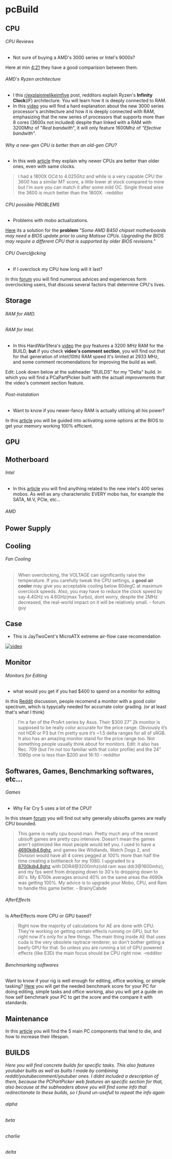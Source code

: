 # pcBuild

## CPU

###### CPU Reviews
- Not sure of buying a AMD's 3000 series or Intel's 9000s?

Here at min [4:21](https://www.youtube.com/watch?v=stM2CPF9YAY&list=WL&index=5&t=4s&ab_channel=LinusTechTips#t=4m21s) they have a good comparision between them. 
###### AMD's Ryzen architecture
- I this [r/explainmelikeimfive](https://www.reddit.com/r/explainlikeimfive/comments/6iwt75/eli5how_does_the_infinity_fabric_work/) post, redditors explain Ryzen's **Infinity Clock**(_IF_) architecture. You will learn how it is deeply connected to RAM. 
- In this [video](https://www.youtube.com/watch?v=lswfgka1HnQ&ab_channel=HardwarEsfera) you will find a hard explanation about the new 3000 series processor's architecture and how it is deeply connected with RAM, emphasizing that the new series of processors that supports more than 8 cores (3600x not included) despite than linked with a RAM with 3200Mhz of "_Real bandwith_", it will only feature 1600Mhz of _"Efective bandwith"_.


###### Why a new-gen CPU is better than an old-gen CPU?
- In this web [article](https://www.howtogeek.com/215940/why-are-newer-generations-of-processors-faster-at-the-same-clock-speed/) they explain why newer CPUs are better than older ones, even with same clocks.
> I had a 1800X OCd to 4.025Ghz and while is a very capable CPU the 3600 has a similar MT score, a little lower at stock compared to mine but I'm sure you can match it after some mild OC. Single thread wise the 3600 is much better than the 1800X. -redditor

###### CPU possible PROBLEMS
- Problems with mobo actualizations. 

[Here](https://steamcommunity.com/discussions/forum/11/1638669204740559442/) its a solution for the **problem** _"Some AMD B450 chipset motherboards may need a BIOS update prior to using Matisse CPUs. Upgrading the BIOS may require a different CPU that is supported by older BIOS revisions."_

###### CPU Overcl@cking
- If I overclock my CPU how long will it last?

In this [forum](https://forums.tomshardware.com/threads/if-i-overclock-my-cpu-how-long-will-it-last.2802893/) you will find numerous advices and experiences form overclocking users, that discuss several factors that determine CPU's lives.

## Storage
###### RAM for AMD.
###### RAM for Intel. 
- In this HardWarSfera's [video](https://www.youtube.com/watch?v=yZ2yKz0G6gA&ab_channel=HardwarEsfera) the guy features a 3200 _MHz_ RAM for the BUILD, **but** if you check **video's comment section**, you will find out that for that generation of intel(10th) RAM speed it's limited at 2933 _MHz_, and some comment recomendations for improving the build as well.

Edit: Look down below at the subheader "BUILDS" for my "Delta" build. In which you will find a PCaPartPicker built with the actuall _improvements_ that the video's comment section feature.

###### Post-instalation 
- Want to know if you newer-fancy RAM is actually utilizing all his power? 

In this [article](https://www.pcworld.idg.com.au/article/613203/how-set-up-new-computer-ram-memory-after-ve-installed-it-2017/) you will be guided into activating some options at the BIOS to get your memory working 100% efficient.


## GPU

## Motherboard
###### Intel
- In this [article](https://levvvel.com/z490-motherboard-list/) you will find anything related to the new intel's 400 series mobos. As well as any characteristic EVERY mobo has, for example the SATA, M.V, PCIe, etc...

###### AMD 






## Power Supply

## Cooling
###### Fan Cooling
> When overclocking, the VOLTAGE can significantly raise the temperature. If you carefully tweak the CPU settings, a **good air cooler** may give you acceptable cooling below 80degC at maximum overclock speeds. Also, you may have to reduce the clock speed by say 4.4GHz vs 4.6GHz(max Turbo), dont worry, despite the 2MHz decreased, the real-world impact on it will be relatively small. - forum guy

## Case
- This is JayTwoCent's MicroATX extreme air-flow case recomendation

[![video](http://img.youtube.com/vi/Lfxuqjt38dA/0.jpg)](http://www.youtube.com/watch?v=Lfxuqjt38dA "video") 



## Monitor 
###### Monitors for Editing
- what would you get if you had $400 to spend on a monitor for editing

In this [Reddit](https://www.reddit.com/r/VideoEditing/comments/j40z19/if_you_had_400_to_spend_on_a_monitor_for_editing/) discussion, people recomend a monitor with a good color spectrum, which is typycally needed for accurrate color grading. (or at least that's what I think)
> I’m a fan of the ProArt series by Asus. Their $300 27” 2k monitor is supposed to be really color accurate for the price range. Obviously it’s not HDR or P3 but I’m pretty sure it’s ~1.5 delta ranges for all of sRGB.
It also has an amazing monitor stand for the price range too. Not something people usually think about for monitors.
Edit: it also has Rec. 709 (but I’m not too familiar with that color profile) and the 24” 1080p one is less than $200 and 16:10 - redditor

## Softwares, Games, Benchmarking softwares, etc...
###### Games 
- Why Far Cry 5 uses a lot of the CPU? 

In this steam [forum](https://steamcommunity.com/app/552520/discussions/0/3211505894137235415/) you will find out why generally ubisofts games are really CPU bounded.

> This game is really cpu bound man. Pretty much any of the recent ubisoft games are pretty cpu intensive. Doesn't mean the games aren't optimized like most people would tell you. I used to have a 4690k@4.6ghz, and games like Wildlands, Watch Dogs 2, and Division would have all 4 cores pegged at 100% more than half the time creating a bottleneck for my 1080. I upgraded to a 8700k@4.8ghz with DDR4@3200mhz(old ram was ddr3@1600mhz), and my fps went from dropping down to 30's to dropping down to 80's. My 8700k averages around 40% on the same areas the 4690k was getting 100%. My advice is to upgrade your Mobo, CPU, and Ram to handle this game better. - BrainyCabde

###### AfterEffects
Is AfterEffects more CPU or GPU based?
> Right now the majority of calculations for AE are done with CPU. They're working on getting certain effects running on GPU, but for right now it's only for a few things. The main thing inside AE that uses cuda is the very obsolete raytrace renderer, so don't bother getting a beefy GPU for that. So unless you are running a lot of GPU powered effects (like E3D) the main focus should be CPU right now. -redditor
###### Benchmarking softwares
Want to know if your rig is well enough for editing, office working, or simple tasking? 
[Here](https://benchmarks.ul.com/resources/what-is-a-good-pcmark-10-score) you will get the needed benchmark score for your PC for doing editing, simple tasks and office working, also you will get a guide on how self benchmark your PC to get the score and the compare it with standards.

## Maintenance
In this [article](https://www.makeuseof.com/tag/5-pc-parts-tend-die-extend-lifespans/) you will find the 5 main PC components that tend to die, and how to increase their lifespan.

## BUILDS
_Here you will find concrete builds for specific tasks. This also features youtuber builts as well as builts I made by combining reddit/youtubecomment/youtuber ones. I didnt included a description of them, because the PCPartPicker web features an specific section for that, also because at the subheaders above you will find some info that redirectionate to these builds, so I found un-usefull to repeat the info again_
###### alpha
###### beta
###### charlie
###### delta




